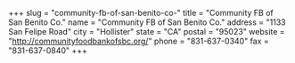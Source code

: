 +++
slug = "community-fb-of-san-benito-co-"
title = "Community FB of San Benito Co."
name = "Community FB of San Benito Co."
address = "1133 San Felipe Road"
city = "Hollister"
state = "CA"
postal = "95023"
website = "http://communityfoodbankofsbc.org/"
phone = "831-637-0340"
fax = "831-637-0840"
+++
